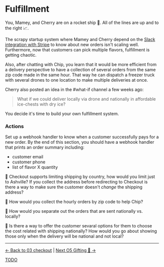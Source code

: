 # Fulfillment

You, Mamey, and Cherry are on a rocket ship 🚀. All of the lines are up and to
the right 📈.

The scrapy startup system where Mamey and Cherry depend on the [Slack
integration with Stripe](https://stripe.slack.com/apps/A0F81FNVC-stripe) to
know about new orders isn't scaling well. Furthermore, now that customers can
pick multiple flavors, fulfillment is getting chaotic.

Also, after chatting with Chip, you learn that it would be more efficient
from a delivery perspective to have a collection of several orders from the
same zip code made in the same hour. That way he can dispatch a freezer truck
with several drones to one location to make multiple deliveries at once.

Cherry also posted an idea in the #what-if channel a few weeks ago:

> What if we could deliver locally via drone and nationally in affordable
> ice-chests with dry ice?

You decide it's time to build your own fulfillment system.

### Actions

Set up a webhook handler to know when a customer successfully pays for a new
order. By the end of this section, you should have a webhook handler that
prints an order summary including:

- customer email
- customer phone
- list of flavor X quantity


🧠 Checkout supports limiting shipping by country, how would you limit just to
Ashville? If you collect the address before redirecting to Checkout is there a
way to make sure the customer doesn't _change_ the shipping address?

🧠 How would you collect the hourly orders by zip code to help Chip?

🧠 How would you separate out the orders that are sent nationally vs. locally?

🧠 Is there a way to offer the customer sevaral options for them to choose the
cost related with shipping nationally? How would you go about showing those only
when the delivery will be national and not local?



---

[<- Back to 03 checkout](./03-checkout.md)
|
[Next O5 Gifting 🎁 ->](./05-gifts.md)

[TODO](../TODO.md)
